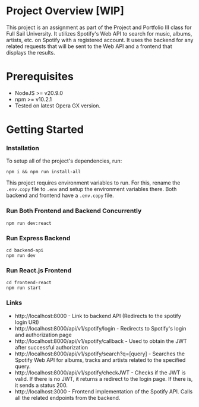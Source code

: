 # Project Overview [WIP]
This project is an assignment as part of the Project and Portfolio III class for Full Sail University. It utilizes Spotify's Web API to search for music, albums, artists, etc. on Spotify with a registered account. It uses the backend for any related requests that will be sent to the Web API and a frontend that displays the results.

# Prerequisites

- NodeJS >= v20.9.0
- npm >= v10.2.1
- Tested on latest Opera GX version.


# Getting Started

### Installation

To setup all of the project's dependencies, run:

```
npm i && npm run install-all
```

This project requires environment variables to run. For this, rename the `.env.copy` file to `.env` and setup the environment variables there. Both backend and frontend have a `.env.copy` file.

### Run Both Frontend and Backend Concurrently

```
npm run dev:react
```

### Run Express Backend 

```
cd backend-api
npm run dev
```

### Run React.js Frontend

```
cd frontend-react
npm run start
```

### Links

- http://localhost:8000 - Link to backend API (Redirects to the spotify login URI)
- http://localhost:8000/api/v1/spotify/login - Redirects to Spotify's login and authorization page
- http://localhost:8000/api/v1/spotify/callback - Used to obtain the JWT after successful authorization
- http://localhost:8000/api/v1/spotify/search?q=[query] - Searches the Spotify Web API for albums, tracks and artists related to the specified query.
- http://localhost:8000/api/v1/spotify/checkJWT - Checks if the JWT is valid. If there is no JWT, it returns a redirect to the login page. If there is, it sends a status 200.
- http://localhost:3000 - Frontend implementation of the Spotify API. Calls all the related endpoints from the backend.